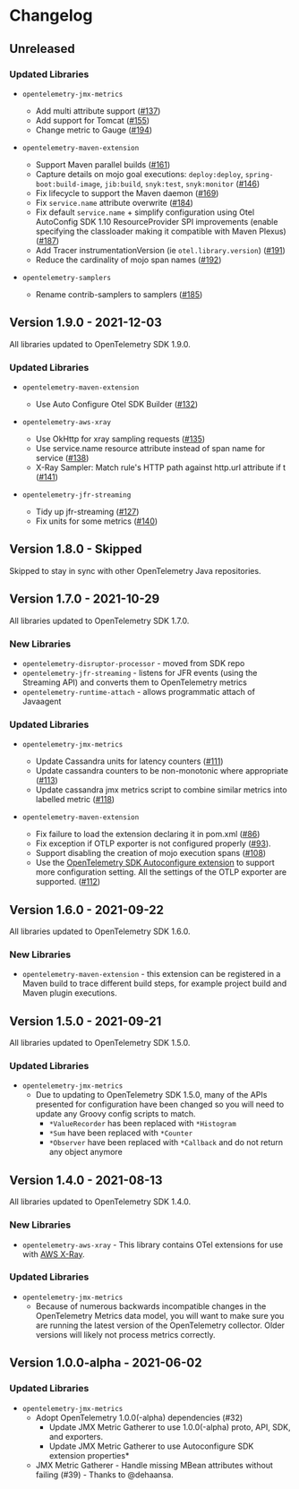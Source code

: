# Changelog

## Unreleased

### Updated Libraries

* `opentelemetry-jmx-metrics`
  * Add multi attribute support
    ([#137](https://github.com/open-telemetry/opentelemetry-java-contrib/pull/137))
  * Add support for Tomcat
    ([#155](https://github.com/open-telemetry/opentelemetry-java-contrib/pull/155))
  * Change metric to Gauge
    ([#194](https://github.com/open-telemetry/opentelemetry-java-contrib/pull/194))

* `opentelemetry-maven-extension`
  * Support Maven parallel builds
    ([#161](https://github.com/open-telemetry/opentelemetry-java-contrib/pull/161))
  * Capture details on mojo goal executions: `deploy:deploy`, `spring-boot:build-image`, `jib:build`, `snyk:test`, `snyk:monitor`
    ([#146](https://github.com/open-telemetry/opentelemetry-java-contrib/pull/146))
  * Fix lifecycle to support the Maven daemon
    ([#169](https://github.com/open-telemetry/opentelemetry-java-contrib/pull/169))
  * Fix `service.name` attribute overwrite
    ([#184](https://github.com/open-telemetry/opentelemetry-java-contrib/pull/184))
  * Fix default `service.name` + simplify configuration using Otel AutoConfig SDK 1.10 ResourceProvider SPI improvements (enable specifying the classloader making it compatible with Maven Plexus)
    ([#187](https://github.com/open-telemetry/opentelemetry-java-contrib/pull/187))
  * Add Tracer instrumentationVersion (ie `otel.library.version`)
    ([#191](https://github.com/open-telemetry/opentelemetry-java-contrib/pull/191))
  * Reduce the cardinality of mojo span names
    ([#192](https://github.com/open-telemetry/opentelemetry-java-contrib/pull/192))

* `opentelemetry-samplers`
  * Rename contrib-samplers to samplers
    ([#185](https://github.com/open-telemetry/opentelemetry-java-contrib/pull/185))

## Version 1.9.0 - 2021-12-03

All libraries updated to OpenTelemetry SDK 1.9.0.

### Updated Libraries

* `opentelemetry-maven-extension`
  * Use Auto Configure Otel SDK Builder
    ([#132](https://github.com/open-telemetry/opentelemetry-java-contrib/pull/132))

* `opentelemetry-aws-xray`
  * Use OkHttp for xray sampling requests
    ([#135](https://github.com/open-telemetry/opentelemetry-java-contrib/pull/135))
  * Use service.name resource attribute instead of span name for service
    ([#138](https://github.com/open-telemetry/opentelemetry-java-contrib/pull/138))
  * X-Ray Sampler: Match rule's HTTP path against http.url attribute if t
    ([#141](https://github.com/open-telemetry/opentelemetry-java-contrib/pull/141))

* `opentelemetry-jfr-streaming`
  * Tidy up jfr-streaming
    ([#127](https://github.com/open-telemetry/opentelemetry-java-contrib/pull/127))
  * Fix units for some metrics
    ([#140](https://github.com/open-telemetry/opentelemetry-java-contrib/pull/140))

## Version 1.8.0 - Skipped

Skipped to stay in sync with other OpenTelemetry Java repositories.

## Version 1.7.0 - 2021-10-29

All libraries updated to OpenTelemetry SDK 1.7.0.

### New Libraries

* `opentelemetry-disruptor-processor` - moved from SDK repo
* `opentelemetry-jfr-streaming` - listens for JFR events (using the Streaming API) and converts them to OpenTelemetry metrics
* `opentelemetry-runtime-attach` - allows programmatic attach of Javaagent

### Updated Libraries

* `opentelemetry-jmx-metrics`
  * Update Cassandra units for latency counters
    ([#111](https://github.com/open-telemetry/opentelemetry-java-contrib/pull/111))
  * Update cassandra counters to be non-monotonic where appropriate
    ([#113](https://github.com/open-telemetry/opentelemetry-java-contrib/pull/113))
  * Update cassandra jmx metrics script to combine similar metrics into labelled metric
    ([#118](https://github.com/open-telemetry/opentelemetry-java-contrib/pull/118))

* `opentelemetry-maven-extension`
  * Fix failure to load the extension declaring it in pom.xml
    ([#86](https://github.com/open-telemetry/opentelemetry-java-contrib/issues/86))
  * Fix exception if OTLP exporter is not configured properly
    ([#93](https://github.com/open-telemetry/opentelemetry-java-contrib/issues/93)).
  * Support disabling the creation of mojo execution spans
    ([#108](https://github.com/open-telemetry/opentelemetry-java-contrib/pull/108))
  * Use the [OpenTelemetry SDK Autoconfigure extension](https://github.com/open-telemetry/opentelemetry-java/tree/main/sdk-extensions/autoconfigure) to support more configuration setting. All the settings of the OTLP exporter are supported.
    ([#112](https://github.com/open-telemetry/opentelemetry-java-contrib/pull/112))

## Version 1.6.0 - 2021-09-22

All libraries updated to OpenTelemetry SDK 1.6.0.

### New Libraries

* `opentelemetry-maven-extension` - this extension can be registered in a Maven build to trace different build steps, for example project build and Maven plugin executions.

## Version 1.5.0 - 2021-09-21

All libraries updated to OpenTelemetry SDK 1.5.0.

### Updated Libraries

* `opentelemetry-jmx-metrics`
  * Due to updating to OpenTelemetry SDK 1.5.0, many of the APIs presented for configuration have been changed so you will need to update any Groovy config scripts to match.
    * `*ValueRecorder` has been replaced with `*Histogram`
    * `*Sum` have been replaced with `*Counter`
    * `*Observer` have been replaced with `*Callback` and do not return any object anymore

## Version 1.4.0 - 2021-08-13

All libraries updated to OpenTelemetry SDK 1.4.0.

### New Libraries

* `opentelemetry-aws-xray` - This library contains OTel extensions for use with [AWS X-Ray](https://docs.aws.amazon.com/xray/index.html).

### Updated Libraries

* `opentelemetry-jmx-metrics`
  * Because of numerous backwards incompatible changes in the OpenTelemetry Metrics data model, you will want to make sure you are running the latest version of the OpenTelemetry collector. Older versions will likely not process metrics correctly.

## Version 1.0.0-alpha - 2021-06-02

### Updated Libraries

* `opentelemetry-jmx-metrics`
  * Adopt OpenTelemetry 1.0.0(-alpha) dependencies (#32)
    * Update JMX Metric Gatherer to use 1.0.0(-alpha) proto, API, SDK, and exporters.
    * Update JMX Metric Gatherer to use Autoconfigure SDK extension properties*
  * JMX Metric Gatherer - Handle missing MBean attributes without failing (#39) - Thanks to @dehaansa.
